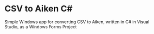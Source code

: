 # CSV to Aiken C#
Simple Windows app for converting CSV to Aiken, written in C# in Visual Studio, as a Windows Forms Project
